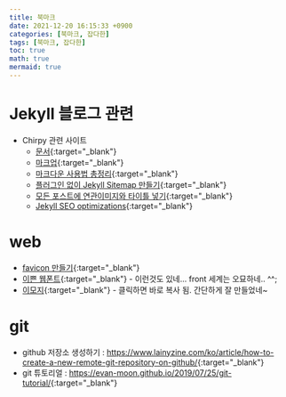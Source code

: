 ```yaml
---
title: 북마크
date: 2021-12-20 16:15:33 +0900
categories: [북마크, 잡다한]
tags: [북마크, 잡다한]
toc: true
math: true
mermaid: true
---
```


# Jekyll 블로그 관련

- Chirpy 관련 사이트
  - [문서](https://chirpy.cotes.info/categories/){:target="\_blank"}
  - [마크업](https://jekyllrb.com/docs/posts/){:target="\_blank"}
  - [마크다운 사용법 총정리](https://heropy.blog/2017/09/30/markdown/){:target="\_blank"}
  - [플러그인 없이 Jekyll Sitemap 만들기](http://dveamer.github.io/homepage/Sitemap.html){:target="\_blank"}
  - [모든 포스트에 연관이미지와 타이틀 넣기](https://talk.jekyllrb.com/t/how-to-add-related-image-and-title-to-every-post/715){:target="\_blank"}
  - [Jekyll SEO optimizations](https://blog.webjeda.com/optimize-jekyll-seo/){:target="\_blank"}

# web

- [favicon 만들기](https://www.favicon-generator.org/){:target="\_blank"}
- [이쁜 웹폰트](https://fontawesome.com/){:target="\_blank"} - 이런것도 있네... front 세계는 오묘하네.. ^^;
- [이모지](https://snskeyboard.com/emoji/){:target="\_blank"} - 클릭하면 바로 복사 됨. 간단하게 잘 만들었네~

# git

- github 저장소 생성하기 : <https://www.lainyzine.com/ko/article/how-to-create-a-new-remote-git-repository-on-github/>{:target="\_blank"}
- git 튜토리얼 : <https://evan-moon.github.io/2019/07/25/git-tutorial/>{:target="\_blank"}
